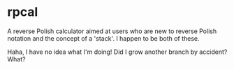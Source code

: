 # rpcal

A reverse Polish calculator aimed at users who are new to reverse Polish notation and the concept of a 'stack'. I happen to be both of these.

Haha, I have no idea what I'm doing! Did I grow another branch by accident? What?
